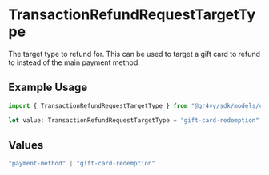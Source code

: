 # TransactionRefundRequestTargetType

The target type to refund for. This can be used to target a gift card
to refund to instead of the main payment method.

## Example Usage

```typescript
import { TransactionRefundRequestTargetType } from "@gr4vy/sdk/models/components";

let value: TransactionRefundRequestTargetType = "gift-card-redemption";
```

## Values

```typescript
"payment-method" | "gift-card-redemption"
```